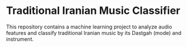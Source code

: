 # Traditional Iranian Music Classifier

This repository contains a machine learning project to analyze audio features and classify traditional Iranian music by its Dastgah (mode) and instrument.
